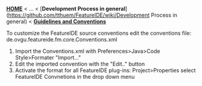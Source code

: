 <!-- Breadcrumb -->
[**HOME**](https://github.com/tthuem/FeatureIDE/wiki) < ... < [**Development Process in general**](https://github.com/tthuem/FeatureIDE/wiki/Development Process in general) < [**Guidelines and Conventions**](https://github.com/tthuem/FeatureIDE/wiki/Guidelines-and-Conventions)

<!-- Introduction -->

<!-- Outline -->

<!-- Content -->

To customize the FeatureIDE source conventions edit the conventions file:
de.ovgu.featureide.fm.core.Conventions.xml

1. Import the Conventions.xml with Preferences>Java>Code Style>Formater "Import..."
2. Edit the imported convention with the "Edit.." button
3. Activate the format for all FeatureIDE plug-ins: Project>Properties select FeatureIDE Convnetions in the drop down menu

